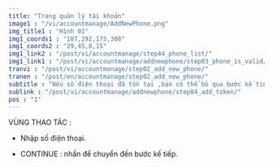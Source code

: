 ```yaml
---
title: "Trang quản lý tài khoản"
image1 : "/vi/accountmanage/AddNewPhone.png"
img_title1 : "Hình 01"
img1_coords1 : "107,292,175,308"
img1_coords2 : "29,45,0,15"
img1_link2 : "/post/vi/accountmanage/step44_phone_list/"
img1_link1 : "/post/vi/accountmanage/addnewphone/step03_phone_is_valid/"
tranvi : "/post/vi/accountmanage/step02_add_new_phone/"
tranen : "/post/en/accountmanage/step02_add_new_phone/"
subtitle : "Nếu số điện thoại đã tồn tại ,bạn có thể bỏ qua bước kế tiếp."
sublink : "/post/vi/accountmanage/addnewphone/step04_add_token/"
pos : "1"
---
```

VÙNG THAO TÁC :

- Nhập số điện thoại.

- CONTINUE : nhấn để chuyển đến bước kế tiếp.